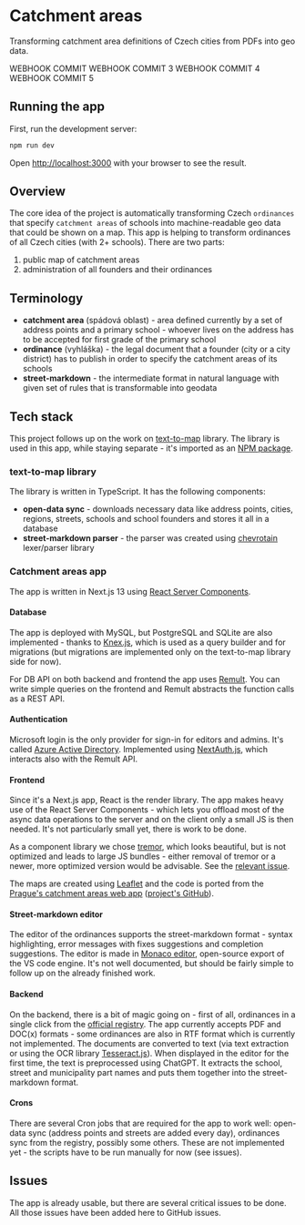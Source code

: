 # Catchment areas
Transforming catchment area definitions of Czech cities from PDFs into geo data.

WEBHOOK COMMIT
WEBHOOK COMMIT 3
WEBHOOK COMMIT 4
WEBHOOK COMMIT 5

## Running the app

First, run the development server:

```bash
npm run dev
```

Open [http://localhost:3000](http://localhost:3000) with your browser to see the result.

## Overview

The core idea of the project is automatically transforming Czech `ordinances` that specify `catchment areas` of schools into machine-readable geo data that could be shown on a map. This app is helping to transform ordinances of all Czech cities (with 2+ schools). There are two parts:
1. public map of catchment areas
2. administration of all founders and their ordinances

## Terminology

- **catchment area** (spádová oblast) - area defined currently by a set of address points and a primary school - whoever lives on the address has to be accepted for first grade of the primary school
- **ordinance** (vyhláška) - the legal document that a founder (city or a city district) has to publish in order to specify the catchment areas of its schools
- **street-markdown** - the intermediate format in natural language with given set of rules that is transformable into geodata

## Tech stack

This project follows up on the work on [text-to-map](https://github.com/maral/text-to-map) library. The library is used in this app, while staying separate - it's imported as an [NPM package](https://www.npmjs.com/package/text-to-map).

### text-to-map library

The library is written in TypeScript. It has the following components:
- **open-data sync** - downloads necessary data like address points, cities, regions, streets, schools and school founders and stores it all in a database
- **street-markdown parser** - the parser was created using [chevrotain](https://chevrotain.io/docs/) lexer/parser library

### Catchment areas app

The app is written in Next.js 13 using [React Server Components](https://nextjs.org/docs/getting-started/react-essentials).

#### Database

The app is deployed with MySQL, but PostgreSQL and SQLite are also implemented - thanks to [Knex.js](https://knexjs.org/), which is used as a query builder and for migrations (but migrations are implemented only on the text-to-map library side for now).

For DB API on both backend and frontend the app uses [Remult](https://remult.dev/). You can write simple queries on the frontend and Remult abstracts the function calls as a REST API.

#### Authentication

Microsoft login is the only provider for sign-in for editors and admins. It's called [Azure Active Directory](https://azure.microsoft.com/en-us/products/active-directory). Implemented using [NextAuth.js](https://next-auth.js.org/), which interacts also with the Remult API.

#### Frontend

Since it's a Next.js app, React is the render library. The app makes heavy use of the React Server Components - which lets you offload most of the async data operations to the server and on the client only a small JS is then needed. It's not particularly small yet, there is work to be done.

As a component library we chose [tremor](https://www.tremor.so/), which looks beautiful, but is not optimized and leads to large JS bundles - either removal of tremor or a newer, more optimized version would be advisable. See the [relevant issue](https://github.com/tremorlabs/tremor/issues/605).

The maps are created using [Leaflet](https://leafletjs.com/) and the code is ported from the [Prague's catchment areas web app](https://www.spadovostpraha.cz/) ([project's GitHub](https://github.com/maral/text-to-map-frontend)).

#### Street-markdown editor

The editor of the ordinances supports the street-markdown format - syntax highlighting, error messages with fixes suggestions and completion suggestions. The editor is made in [Monaco editor](https://microsoft.github.io/monaco-editor/), open-source export of the VS code engine. It's not well documented, but should be fairly simple to follow up on the already finished work.

#### Backend

On the backend, there is a bit of magic going on - first of all, ordinances in a single click from the [official registry](https://sbirkapp.gov.cz/vyhledavani). The app currently accepts PDF and DOC(x) formats - some ordinances are also in RTF format which is currently not implemented. The documents are converted to text (via text extraction or using the OCR library [Tesseract.js](https://github.com/naptha/tesseract.js)). When displayed in the editor for the first time, the text is preprocessed using ChatGPT. It extracts the school, street and municipality part names and puts them together into the street-markdown format.

#### Crons

There are several Cron jobs that are required for the app to work well: open-data sync (address points and streets are added every day), ordinances sync from the registry, possibly some others. These are not implemented yet - the scripts have to be run manually for now (see issues).

## Issues

The app is already usable, but there are several critical issues to be done. All those issues have been added here to GitHub issues.
